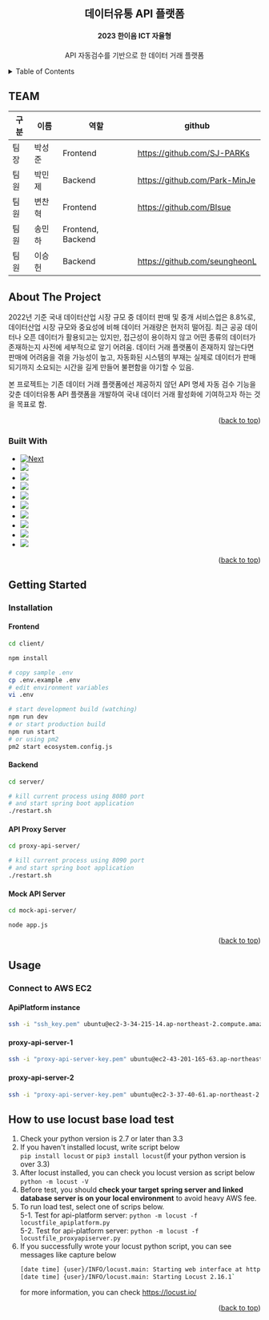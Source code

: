 <!-- Improved compatibility of back to top link: See: https://github.com/othneildrew/Best-README-Template/pull/73 -->
<a name="readme-top"></a>
<!--
*** Thanks for checking out the Best-README-Template. If you have a suggestion
*** that would make this better, please fork the repo and create a pull request
*** or simply open an issue with the tag "enhancement".
*** Don't forget to give the project a star!
*** Thanks again! Now go create something AMAZING! :D
-->



<!-- PROJECT SHIELDS -->
<!--
*** I'm using markdown "reference style" links for readability.
*** Reference links are enclosed in brackets [ ] instead of parentheses ( ).
*** See the bottom of this document for the declaration of the reference variables
*** for contributors-url, forks-url, etc. This is an optional, concise syntax you may use.
*** https://www.markdownguide.org/basic-syntax/#reference-style-links
-->
<!--[![Contributors][contributors-shield]][contributors-url]
[![Forks][forks-shield]][forks-url]
[![Stargazers][stars-shield]][stars-url]
[![Issues][issues-shield]][issues-url]
[![MIT License][license-shield]][license-url]
[![LinkedIn][linkedin-shield]][linkedin-url]-->



<!-- PROJECT LOGO -->
<br />
<div align="center">
  <!--<a href="https://github.com/othneildrew/Best-README-Template">
    <img src="images/logo.png" alt="Logo" width="80" height="80">
  </a>
-->
  <h2 align="center">데이터유통 API 플랫폼</h2>

  <h4 align="center">2023 한이음 ICT 자율형</h4>
  <p align="center">
    API 자동검수를 기반으로 한 데이터 거래 플랫폼
    <!--
    <br />
    <a href="https://github.com/othneildrew/Best-README-Template"><strong>Explore the docs »</strong></a>
    <br />
    <br />
    <a href="https://github.com/othneildrew/Best-README-Template">View Demo</a>
    ·
    <a href="https://github.com/othneildrew/Best-README-Template/issues">Report Bug</a>
    ·
    <a href="https://github.com/othneildrew/Best-README-Template/issues">Request Feature</a>
    -->
  </p>
</div>



<!-- TABLE OF CONTENTS -->
<details>
  <summary>Table of Contents</summary>
  <ol>
    <li>
      <a href="#about-the-project">About The Project</a>
      <ul>
        <li><a href="#built-with">Built With</a></li>
      </ul>
    </li>
    <li>
      <a href="#getting-started">Getting Started</a>
      <ul>
        <li><a href="#prerequisites">Prerequisites</a></li>
        <li><a href="#installation">Installation</a></li>
      </ul>
    </li>
    <li><a href="#usage">Usage</a></li>
    <li><a href="#roadmap">Roadmap</a></li>
    <li><a href="#contributing">Contributing</a></li>
    <li><a href="#license">License</a></li>
    <li><a href="#contact">Contact</a></li>
    <li><a href="#acknowledgments">Acknowledgments</a></li>
  </ol>
</details>

## TEAM

| 구분 | 이름    |역할     |github|
| ---- | ------ | -----  | ----- |
| 팀장 | 박성준   |Frontend|https://github.com/SJ-PARKs|
| 팀원 | 박민제   |Backend |https://github.com/Park-MinJe|
| 팀원 | 변찬혁   |Frontend|https://github.com/BIsue|
| 팀원 | 송민하   |Frontend, Backend||https://github.com/sminha
| 팀원 | 이승헌   |Backend|https://github.com/seungheonL|

<!-- ABOUT THE PROJECT -->
## About The Project

<!--[![Product Name Screen Shot][product-screenshot]](https://example.com)-->

2022년 기준 국내 데이터산업 시장 규모 중 데이터 판매 및 중개 서비스업은 8.8%로, 데이터산업 시장 규모와 중요성에 비해 데이터 거래량은 현저히 떨어짐. 최근 공공 데이터나 오픈 데이터가 활용되고는 있지만, 접근성이 용이하지 않고 어떤 종류의 데이터가 존재하는지 사전에 세부적으로 알기 어려움. 데이터 거래 플랫폼이 존재하지 않는다면 판매에 어려움을 겪을 가능성이 높고, 자동화된 시스템의 부재는 실제로 데이터가 판매되기까지 소요되는 시간을 길게 만들어 불편함을 야기할 수 있음.  

본 프로젝트는 기존 데이터 거래 플랫폼에선 제공하지 않던 API 명세 자동 검수 기능을 갖춘 데이터유통 API 플랫폼을 개발하여 국내 데이터 거래 활성화에 기여하고자 하는 것을 목표로 함.

<p align="right">(<a href="#readme-top">back to top</a>)</p>



### Built With

* [![Next][Next.js]][Next-url]
* <img src="https://img.shields.io/badge/springboot-6DB33F?style=for-the-badge&logo=springboot&logoColor=white">
* <img src="https://img.shields.io/badge/node.js-339933?style=for-the-badge&logo=Node.js&logoColor=white">
* <img src="https://img.shields.io/badge/mysql-4479A1?style=for-the-badge&logo=mysql&logoColor=white">
* <img src="https://img.shields.io/badge/python-3776AB?style=for-the-badge&logo=python&logoColor=white">
* <img src="https://img.shields.io/badge/javascript-F7DF1E?style=for-the-badge&logo=javascript&logoColor=black">
* <img src="https://img.shields.io/badge/express-000000?style=for-the-badge&logo=express&logoColor=white">
* <img src="https://img.shields.io/badge/linux-FCC624?style=for-the-badge&logo=linux&logoColor=black">
* <img src="https://img.shields.io/badge/amazonaws-232F3E?style=for-the-badge&logo=amazonaws&logoColor=white">
* <img src="https://img.shields.io/badge/github-181717?style=for-the-badge&logo=github&logoColor=white">

<p align="right">(<a href="#readme-top">back to top</a>)</p>



<!-- GETTING STARTED -->
## Getting Started

<!--### Prerequisites

This is an example of how to list things you need to use the software and how to install them.
* npm
  ```sh
  npm install npm@latest -g
  ```-->

### Installation
#### Frontend

``` bash
cd client/

npm install

# copy sample .env
cp .env.example .env
# edit environment variables
vi .env

# start development build (watching)
npm run dev
# or start production build
npm run start
# or using pm2
pm2 start ecosystem.config.js
```

#### Backend

``` bash
cd server/

# kill current process using 8080 port
# and start spring boot application
./restart.sh
```

#### API Proxy Server

``` bash
cd proxy-api-server/

# kill current process using 8090 port
# and start spring boot application
./restart.sh
```

#### Mock API Server

``` bash
cd mock-api-server/

node app.js
```

<p align="right">(<a href="#readme-top">back to top</a>)</p>



<!-- USAGE EXAMPLES -->
## Usage

### Connect to AWS EC2
#### ApiPlatform instance
```bash
ssh -i "ssh_key.pem" ubuntu@ec2-3-34-215-14.ap-northeast-2.compute.amazonaws.com`
```
#### proxy-api-server-1
```bash
ssh -i "proxy-api-server-key.pem" ubuntu@ec2-43-201-165-63.ap-northeast-2.compute.amazonaws.com
```
#### proxy-api-server-2
```bash
ssh -i "proxy-api-server-key.pem" ubuntu@ec2-3-37-40-61.ap-northeast-2.compute.amazonaws.com
```

## How to use locust base load test
1. Check your python version is 2.7 or later than 3.3
2. If you haven't installed locust, write script below  
`pip install locust` or `pip3 install locust`(if your python version is over 3.3)
3. After locust installed, you can check you locust version as script below  
`python -m locust -V`
4. Before test, you should **check your target spring server and linked database server is on your local environment** to avoid heavy AWS fee.
5. To run load test, select one of scrips below.  
5-1. Test for api-platform server: `python -m locust -f locustfile_apiplatform.py`  
5-2. Test for api-platform server: `python -m locust -f locustfile_proxyapiserver.py`  
6. If you successfully wrote your locust python script, you can see messages like capture below  
    ```bash
    [date time] {user}/INFO/locust.main: Starting web interface at http://0.0.0.0:8089 (accepting connections from all network interfaces)
    [date time] {user}/INFO/locust.main: Starting Locust 2.16.1`
    ```
    for more information, you can check https://locust.io/




<!-- ROADMAP -->
<!--## Roadmap

- [x] Add Changelog
- [x] Add back to top links
- [ ] Add Additional Templates w/ Examples
- [ ] Add "components" document to easily copy & paste sections of the readme
- [ ] Multi-language Support
    - [ ] Chinese
    - [ ] Spanish

See the [open issues](https://github.com/othneildrew/Best-README-Template/issues) for a full list of proposed features (and known issues).-->

<p align="right">(<a href="#readme-top">back to top</a>)</p>



<!-- CONTRIBUTING -->
<!--## Contributing

Contributions are what make the open source community such an amazing place to learn, inspire, and create. Any contributions you make are **greatly appreciated**.

If you have a suggestion that would make this better, please fork the repo and create a pull request. You can also simply open an issue with the tag "enhancement".
Don't forget to give the project a star! Thanks again!

1. Fork the Project
2. Create your Feature Branch (`git checkout -b feature/AmazingFeature`)
3. Commit your Changes (`git commit -m 'Add some AmazingFeature'`)
4. Push to the Branch (`git push origin feature/AmazingFeature`)
5. Open a Pull Request

<p align="right">(<a href="#readme-top">back to top</a>)</p>-->



<!-- LICENSE -->
<!--## License

Distributed under the MIT License. See `LICENSE.txt` for more information.

<p align="right">(<a href="#readme-top">back to top</a>)</p>-->



<!-- CONTACT -->
<!--## Contact

Your Name - [@your_twitter](https://twitter.com/your_username) - email@example.com

Project Link: [https://github.com/your_username/repo_name](https://github.com/your_username/repo_name)

<p align="right">(<a href="#readme-top">back to top</a>)</p>-->



<!-- ACKNOWLEDGMENTS -->
<!--## Acknowledgments

Use this space to list resources you find helpful and would like to give credit to. I've included a few of my favorites to kick things off!

* [Choose an Open Source License](https://choosealicense.com)
* [GitHub Emoji Cheat Sheet](https://www.webpagefx.com/tools/emoji-cheat-sheet)
* [Malven's Flexbox Cheatsheet](https://flexbox.malven.co/)
* [Malven's Grid Cheatsheet](https://grid.malven.co/)
* [Img Shields](https://shields.io)
* [GitHub Pages](https://pages.github.com)
* [Font Awesome](https://fontawesome.com)
* [React Icons](https://react-icons.github.io/react-icons/search)

<p align="right">(<a href="#readme-top">back to top</a>)</p>-->



<!-- MARKDOWN LINKS & IMAGES -->
<!-- https://www.markdownguide.org/basic-syntax/#reference-style-links -->
[contributors-shield]: https://img.shields.io/github/contributors/othneildrew/Best-README-Template.svg?style=for-the-badge
[contributors-url]: https://github.com/othneildrew/Best-README-Template/graphs/contributors
[forks-shield]: https://img.shields.io/github/forks/othneildrew/Best-README-Template.svg?style=for-the-badge
[forks-url]: https://github.com/othneildrew/Best-README-Template/network/members
[stars-shield]: https://img.shields.io/github/stars/othneildrew/Best-README-Template.svg?style=for-the-badge
[stars-url]: https://github.com/othneildrew/Best-README-Template/stargazers
[issues-shield]: https://img.shields.io/github/issues/othneildrew/Best-README-Template.svg?style=for-the-badge
[issues-url]: https://github.com/othneildrew/Best-README-Template/issues
[license-shield]: https://img.shields.io/github/license/othneildrew/Best-README-Template.svg?style=for-the-badge
[license-url]: https://github.com/othneildrew/Best-README-Template/blob/master/LICENSE.txt
[linkedin-shield]: https://img.shields.io/badge/-LinkedIn-black.svg?style=for-the-badge&logo=linkedin&colorB=555
[linkedin-url]: https://linkedin.com/in/othneildrew
[product-screenshot]: images/screenshot.png
[Next.js]: https://img.shields.io/badge/next.js-000000?style=for-the-badge&logo=nextdotjs&logoColor=white
[Next-url]: https://nextjs.org/
[React.js]: https://img.shields.io/badge/React-20232A?style=for-the-badge&logo=react&logoColor=61DAFB
[React-url]: https://reactjs.org/
[Vue.js]: https://img.shields.io/badge/Vue.js-35495E?style=for-the-badge&logo=vuedotjs&logoColor=4FC08D
[Vue-url]: https://vuejs.org/
[Angular.io]: https://img.shields.io/badge/Angular-DD0031?style=for-the-badge&logo=angular&logoColor=white
[Angular-url]: https://angular.io/
[Svelte.dev]: https://img.shields.io/badge/Svelte-4A4A55?style=for-the-badge&logo=svelte&logoColor=FF3E00
[Svelte-url]: https://svelte.dev/
[Laravel.com]: https://img.shields.io/badge/Laravel-FF2D20?style=for-the-badge&logo=laravel&logoColor=white
[Laravel-url]: https://laravel.com
[Bootstrap.com]: https://img.shields.io/badge/Bootstrap-563D7C?style=for-the-badge&logo=bootstrap&logoColor=white
[Bootstrap-url]: https://getbootstrap.com
[JQuery.com]: https://img.shields.io/badge/jQuery-0769AD?style=for-the-badge&logo=jquery&logoColor=white
[JQuery-url]: https://jquery.com 
